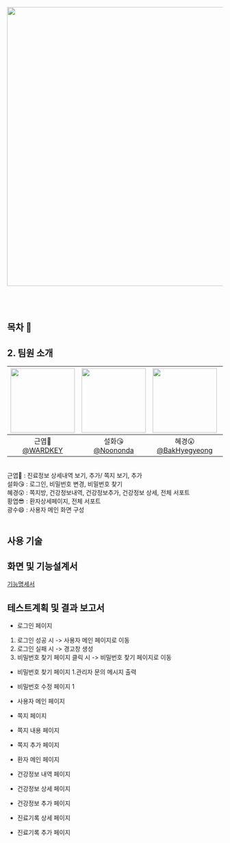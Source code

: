 <div align="center">
<img src="https://github.com/beyond-sw-camp/be05-2nd-4Rang-SlowStep/assets/137466623/323f40b0-4830-4c0a-b5f7-9478e0068db7" width="850" height="650">
</div>
</br>
</br>
</br>

## 목차 📄


## 2. 팀원 소개
|<img src="https://github.com/beyond-sw-camp/be05-2nd-4Rang-SlowStep/assets/137466623/79ecba6a-96ea-4711-a641-90d7a171d415" width="150" height="150"/>|<img src="https://github.com/beyond-sw-camp/be05-2nd-4Rang-SlowStep/assets/137466623/bed37d0a-ab59-47d8-921a-8f2c3aa34ca9" width="150" height="150"/>|<img src="https://github.com/beyond-sw-camp/be05-2nd-4Rang-SlowStep/assets/137466623/facd74e6-cf7a-4803-99b3-bcd3436ad833" width="150" height="150"/>|<img src="https://github.com/beyond-sw-camp/be05-2nd-4Rang-SlowStep/assets/137466623/6fd97fbe-b661-4163-8423-c468c0bbb175" width="150" height="150"/>|<img src="https://github.com/beyond-sw-camp/be05-2nd-4Rang-SlowStep/assets/137466623/613004ee-fe1a-42f3-8976-bc37feab3526" width="150" height="150"/>|
|:-:|:-:|:-:|:-:|:-:|
|근엽🤔<br/>[@WARDKEY](https://github.com/WARDKEY)|설화😘<br/>[@Noononda](https://github.com/Noononda)|혜경😲<br/>[@BakHyegyeong](https://github.com/BakHyegyeong)|황엽😎<br/>[@jeonghwangyeop](https://github.com/jeonghwangyeop)|광수😄<br/>[@Jrhkdtn](https://github.com/Jrhkdtn)|
<br/>
<div>
  근엽🤔 : 진료정보 상세내역 보기, 추가/ 쪽지 보기, 추가
</div>
<div>
  설화😘 : 로그인, 비밀번호 변경, 비밀번호 찾기
</div>
<div>
  혜경😲 : 쪽지방, 건강정보내역, 건강정보추가, 건강정보 상세, 전체 서포트
</div>
<div>
  황엽😎 : 환자상세페이지, 전체 서포트
</div>
<div>
  광수😄 : 사용자 메인 화면 구성
</div>
<br/>

## 사용 기술

## 화면 및 기능설계서
[기능명세서](https://docs.google.com/viewer?url=https://github.com/beyond-sw-camp/be05-2nd-4Rang-SlowStep/files/14768307/03.27.11.09.pdf)

## 테스트계획 및 결과 보고서
 - 로그인 페이지
1. 로그인 성공 시 -> 사용자 메인 페이지로 이동
2. 로그인 실패 시 -> 경고창 생성
3. 비밀번호 찾기 페이지 클릭 시 -> 비밀번호 찾기 페이지로 이동

- 비밀번호 찾기 페이지
1.관리자 문의 메시지 출력

- 비밀번호 수정 페이지
1

- 사용자 메인 페이지

- 쪽지 페이지

- 쪽지 내용 페이지

- 쪽지 추가 페이지

- 환자 메인 페이지

- 건강정보 내역 페이지

- 건강정보 상세 페이지

- 건강정보 추가 페이지

- 진료기록 상세 페이지

- 진료기록 추가 페이지 



